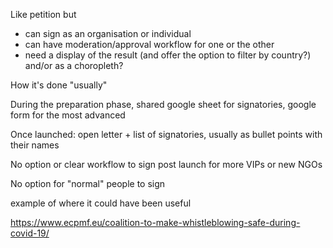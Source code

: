 Like petition but
- can sign as an organisation or individual
- can have moderation/approval workflow for one or the other
- need a display of the result (and offer the option to filter by country?) and/or as a choropleth?

How it's done "usually"

During the preparation phase, shared google sheet for signatories, google form for the most advanced

Once launched: open letter + list of signatories, usually as bullet points with their names

No option or clear workflow to sign post launch for more VIPs or new NGOs

No option for "normal" people to sign


example of where it could have been useful

https://www.ecpmf.eu/coalition-to-make-whistleblowing-safe-during-covid-19/
